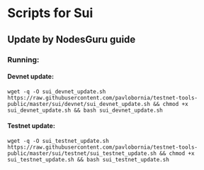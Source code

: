 # Scripts for Sui

## Update by NodesGuru guide

### Running:

#### Devnet update:

```
wget -q -O sui_devnet_update.sh https://raw.githubusercontent.com/pavlobornia/testnet-tools-public/master/sui/devnet/sui_devnet_update.sh && chmod +x sui_devnet_update.sh && bash sui_devnet_update.sh
```

#### Testnet update:

```
wget -q -O sui_testnet_update.sh https://raw.githubusercontent.com/pavlobornia/testnet-tools-public/master/sui/testnet/sui_testnet_update.sh && chmod +x sui_testnet_update.sh && bash sui_testnet_update.sh
```
